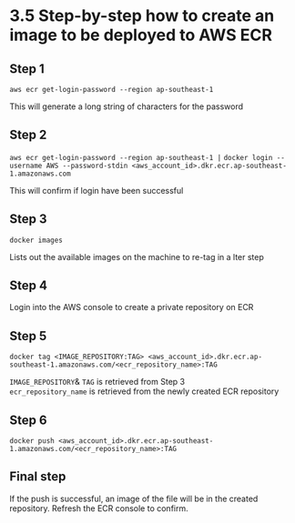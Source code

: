 # 3.5 Step-by-step how to create an image to be deployed to AWS ECR

## Step 1

`aws ecr get-login-password --region ap-southeast-1`

This will generate a long string of characters for the password

## Step 2

`aws ecr get-login-password --region ap-southeast-1 |`
`docker login --username AWS --password-stdin <aws_account_id>.dkr.ecr.ap-southeast-1.amazonaws.com`

This will confirm if login have been successful

## Step 3

`docker images`

Lists out the available images on the machine to re-tag in a lter step 

## Step 4

Login into the AWS console to create a private repository on ECR

## Step 5

`docker tag <IMAGE_REPOSITORY:TAG> <aws_account_id>.dkr.ecr.ap-southeast-1.amazonaws.com/<ecr_repository_name>:TAG`

`IMAGE_REPOSITORY`& `TAG` is retrieved from Step 3\
`ecr_repository_name` is retrieved from the newly created ECR repository

## Step 6

`docker push <aws_account_id>.dkr.ecr.ap-southeast-1.amazonaws.com/<ecr_repository_name>:TAG`

## Final step 

If the push is successful, an image of the file will be in the created repository. Refresh the ECR console to confirm.